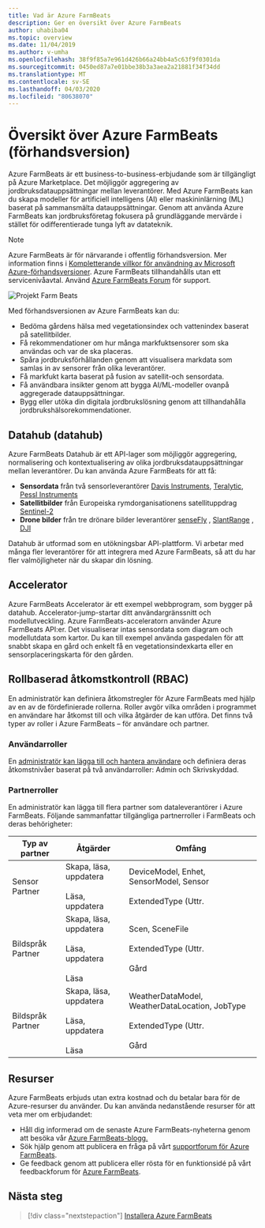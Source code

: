 ```yaml
---
title: Vad är Azure FarmBeats
description: Ger en översikt över Azure FarmBeats
author: uhabiba04
ms.topic: overview
ms.date: 11/04/2019
ms.author: v-umha
ms.openlocfilehash: 38f9f85a7e961d426b66a24bb4a5c63f9f0301da
ms.sourcegitcommit: 0450ed87a7e01bbe38b3a3aea2a21881f34f34dd
ms.translationtype: MT
ms.contentlocale: sv-SE
ms.lasthandoff: 04/03/2020
ms.locfileid: "80638070"
---
```

# <a name="overview-of-azure-farmbeats-preview"></a>Översikt över Azure FarmBeats (förhandsversion)

Azure FarmBeats är ett business-to-business-erbjudande som är tillgängligt på Azure Marketplace. Det möjliggör aggregering av jordbruksdatauppsättningar mellan leverantörer. Med Azure FarmBeats kan du skapa modeller för artificiell intelligens (AI) eller maskininlärning (ML) baserat på sammansmälta datauppsättningar. Genom att använda Azure FarmBeats kan jordbruksföretag fokusera på grundläggande mervärde i stället för odifferentierade tunga lyft av datateknik.

> [!NOTE]
> Azure FarmBeats är för närvarande i offentlig förhandsversion. Mer information finns i [Kompletterande villkor för användning av Microsoft Azure-förhandsversioner](https://azure.microsoft.com/support/legal/preview-supplemental-terms/). Azure FarmBeats tillhandahålls utan ett servicenivåavtal. Använd [Azure FarmBeats Forum](https://aka.ms/FarmBeatsMSDN ) för support.

![Projekt Farm Beats](./media/architecture-for-farmbeats/farmbeats-architecture-1.png)

Med förhandsversionen av Azure FarmBeats kan du:

- Bedöma gårdens hälsa med vegetationsindex och vattenindex baserat på satellitbilder.
- Få rekommendationer om hur många markfuktsensorer som ska användas och var de ska placeras.
- Spåra jordbruksförhållanden genom att visualisera markdata som samlas in av sensorer från olika leverantörer.
- Få markfukt karta baserat på fusion av satellit-och sensordata.
- Få användbara insikter genom att bygga AI/ML-modeller ovanpå aggregerade datauppsättningar.
- Bygg eller utöka din digitala jordbrukslösning genom att tillhandahålla jordbrukshälsorekommendationer.

## <a name="datahub"></a>Datahub (datahub)

Azure FarmBeats Datahub är ett API-lager som möjliggör aggregering, normalisering och kontextualisering av olika jordbruksdatauppsättningar mellan leverantörer. Du kan använda Azure FarmBeats för att få:
- **Sensordata** från två sensorleverantörer [Davis Instruments](https://www.davisinstruments.com/product/enviromonitor-gateway/), [Teralytic](https://teralytic.com/), [Pessl Instruments](https://metos.at/)
- **Satellitbilder** från Europeiska rymdorganisationens satellituppdrag [Sentinel-2](https://sentinel.esa.int/web/sentinel/home)
- **Drone bilder** från tre drönare bilder leverantörer [senseFly](https://www.sensefly.com/) , [SlantRange](https://slantrange.com/) , [DJI](https://dji.com/)

Datahub är utformad som en utökningsbar API-plattform. Vi arbetar med många fler leverantörer för att integrera med Azure FarmBeats, så att du har fler valmöjligheter när du skapar din lösning.

## <a name="accelerator"></a>Accelerator

Azure FarmBeats Accelerator är ett exempel webbprogram, som bygger på datahub. Accelerator-jump-startar ditt användargränssnitt och modellutveckling. Azure FarmBeats-acceleratorn använder Azure FarmBeats API:er. Det visualiserar intas sensordata som diagram och modellutdata som kartor. Du kan till exempel använda gaspedalen för att snabbt skapa en gård och enkelt få en vegetationsindexkarta eller en sensorplaceringskarta för den gården.

## <a name="role-based-access-control-rbac"></a>Rollbaserad åtkomstkontroll (RBAC)

En administratör kan definiera åtkomstregler för Azure FarmBeats med hjälp av en av de fördefinierade rollerna. Roller avgör vilka områden i programmet en användare har åtkomst till och vilka åtgärder de kan utföra. Det finns två typer av roller i Azure FarmBeats – för användare och partner.

### <a name="user-roles"></a>Användarroller

En [administratör kan lägga till och hantera användare](manage-users-in-azure-farmbeats.md) och definiera deras åtkomstnivåer baserat på två användarroller: Admin och Skrivskyddad.

### <a name="partner-roles"></a>Partnerroller

En administratör kan lägga till flera partner som dataleverantörer i Azure FarmBeats. Följande sammanfattar tillgängliga partnerroller i FarmBeats och deras behörigheter:

| Typ av partner    |   Åtgärder  | Omfång |
| ---- | -------- | -------- |
| Sensor Partner  |   Skapa, läsa, uppdatera <br/> <br/> Läsa, uppdatera | DeviceModel, Enhet, SensorModel, Sensor <br/> <br/> ExtendedType (Uttr. |
| Bildspråk Partner  |   Skapa, läsa, uppdatera <br/> <br/> Läsa, uppdatera <br/> <br/> Läsa | Scen, SceneFile <br/> <br/> ExtendedType (Uttr. <br/> <br/> Gård |
| Bildspråk Partner  |   Skapa, läsa, uppdatera <br/> <br/> Läsa, uppdatera <br/> <br/> Läsa | WeatherDataModel, WeatherDataLocation, JobType <br/> <br/> ExtendedType (Uttr. <br/> <br/> Gård |

## <a name="resources"></a>Resurser

Azure FarmBeats erbjuds utan extra kostnad och du betalar bara för de Azure-resurser du använder. Du kan använda nedanstående resurser för att veta mer om erbjudandet:

- Håll dig informerad om de senaste Azure FarmBeats-nyheterna genom att besöka vår [Azure FarmBeats-blogg.](https://aka.ms/farmbeatsblog)
- Sök hjälp genom att publicera en fråga på vårt [supportforum för Azure FarmBeats](https://aka.ms/farmbeatssupport).
- Ge feedback genom att publicera eller rösta för en funktionsidé på vårt feedbackforum för [Azure FarmBeats](https://aka.ms/farmbeatsfeedback).

## <a name="next-steps"></a>Nästa steg

> [!div class="nextstepaction"]
> [Installera Azure FarmBeats](install-azure-farmbeats.md)
